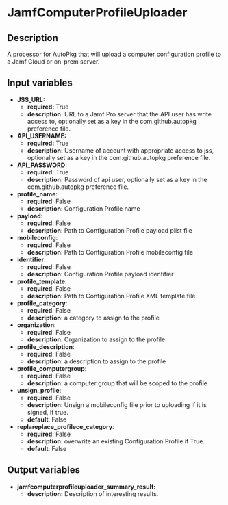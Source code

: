 # JamfComputerProfileUploader

## Description

A processor for AutoPkg that will upload a computer configuration profile to a Jamf Cloud or on-prem server.

## Input variables

- **JSS_URL:**
  - **required:** True
  - **description:** URL to a Jamf Pro server that the API user has write access to, optionally set as a key in the com.github.autopkg preference file.
- **API_USERNAME:**
  - **required:** True
  - **description:** Username of account with appropriate access to jss, optionally set as a key in the com.github.autopkg preference file.
- **API_PASSWORD:**
  - **required:** True
  - **description:** Password of api user, optionally set as a key in the com.github.autopkg preference file.
- **profile_name**:
  - **required**: False
  - **description**: Configuration Profile name
- **payload**:
  - **required**: False
  - **description**: Path to Configuration Profile payload plist file
- **mobileconfig**:
  - **required**: False
  - **description**: Path to Configuration Profile mobileconfig file
- **identifier**:
  - **required**: False
  - **description**: Configuration Profile payload identifier
- **profile_template**:
  - **required**: False
  - **description**: Path to Configuration Profile XML template file
- **profile_category**:
  - **required**: False
  - **description**: a category to assign to the profile
- **organization**:
  - **required**: False
  - **description**: Organization to assign to the profile
- **profile_description**:
  - **required**: False
  - **description**: a description to assign to the profile
- **profile_computergroup**:
  - **required**: False
  - **description**: a computer group that will be scoped to the profile
- **unsign_profile**:
  - **required**: False
  - **description**: Unsign a mobileconfig file prior to uploading if it is signed, if true.
  - **default**: False
- **replareplace_profilece_category**:
  - **required**: False
  - **description**: overwrite an existing Configuration Profile if True.
  - **default**: False

## Output variables

- **jamfcomputerprofileuploader_summary_result:**
  - **description:** Description of interesting results.
